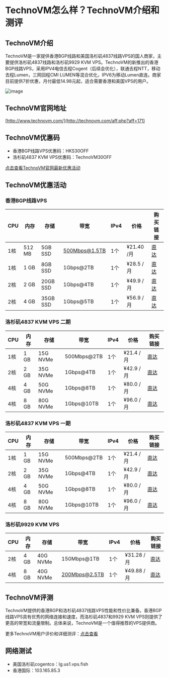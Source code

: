 # TechnoVM怎么样？TechnoVM介绍和测评

## TechnoVM介绍
TechnoVM是一家提供香港BGP线路和美国洛杉矶4837线路VPS的国人商家，主要提供洛杉矶4837线路和洛杉矶9929 KVM VPS。TechnoVM的新推出的香港BGP线路VPS，采用IPV4电信去程Cogent（后续会优化），联通去程NTT，移动去程Lumen，三网回程CMI LUMEN等混合优化，IPV6为移动Lumen直连。商家目前提供7折优惠，月付最低14.98元起，适合需要香港和美国VPS的用户。

![image](https://github.com/ton942344/TechnoVM/assets/169741559/74c9cda1-fae7-43b6-9d75-f3117e92930b)

## TechnoVM官网地址
[http://www.technovm.com/](http://technovm.com/aff.php?aff=171)

## TechnoVM优惠码
- 香港BGP线路VPS优惠码：HKS30OFF
- 洛杉矶4837 KVM VPS优惠码：TechnoVM30OFF

[点击查看TechnoVM官网最新优惠活动](http://technovm.com/aff.php?aff=171)

## TechnoVM优惠活动

### 香港BGP线路VPS
| CPU  | 内存    | 存储    | 带宽           | IPv4 | 价格      | 购买链接                                                                                                                                                             |
|------|---------|---------|----------------|------|-----------|----------------------------------------------------------------------------------------------------------------------------------------------------------------------|
| 1核  | 512 MB  | 5GB SSD | 500Mbps@1.5TB  | 1个  | ¥21.40 /月 | [直达](http://technovm.com/aff.php?aff=171&pid=25) |
| 1核  | 1 GB    | 8GB SSD | 1Gbps@2TB      | 1个  | ¥28.5 /月  | [直达](http://technovm.com/aff.php?aff=171&pid=26) |
| 2核  | 2 GB    | 20GB SSD| 1Gbps@4TB      | 1个  | ¥49.9 /月  | [直达](http://technovm.com/aff.php?aff=171&pid=28) |
| 2核  | 4 GB    | 35GB SSD| 1Gbps@5TB      | 1个  | ¥56.9 /月  | [直达](http://technovm.com/aff.php?aff=171&pid=27) |

### 洛杉矶4837 KVM VPS 二期
| CPU  | 内存    | 存储       | 带宽          | IPv4 | 价格      | 购买链接                                                                                                                                                             |
|------|---------|------------|---------------|------|-----------|----------------------------------------------------------------------------------------------------------------------------------------------------------------------|
| 1核  | 1 GB    | 15G NVMe   | 500Mbps@2TB   | 1个  | ¥21.4 /月 | [直达](http://technovm.com/aff.php?aff=171&pid=18) |
| 2核  | 2 GB    | 35G NVMe   | 1Gbps@4TB     | 1个  | ¥42.9 /月 | [直达](http://technovm.com/aff.php?aff=171&pid=19) |
| 4核  | 4 GB    | 50G NVMe   | 1Gbps@8TB     | 1个  | ¥80.0 /月 | [直达](http://technovm.com/aff.php?aff=171&pid=20) |
| 4核  | 8 GB    | 80G NVMe   | 1Gbps@10TB    | 1个  | ¥96.0 /月 | [直达](http://technovm.com/aff.php?aff=171&pid=21) |

### 洛杉矶4837 KVM VPS 一期
| CPU  | 内存    | 存储       | 带宽          | IPv4 | 价格      | 购买链接                                                                                                                                                             |
|------|---------|------------|---------------|------|-----------|----------------------------------------------------------------------------------------------------------------------------------------------------------------------|
| 1核  | 1 GB    | 15G NVMe   | 500Mbps@2TB   | 1个  | ¥21.4 /月 | [直达](http://technovm.com/aff.php?aff=171&pid=9)  |
| 2核  | 2 GB    | 35G NVMe   | 1Gbps@4TB     | 1个  | ¥42.9 /月 | [直达](http://technovm.com/aff.php?aff=171&pid=10) |
| 4核  | 4 GB    | 50G NVMe   | 1Gbps@8TB     | 1个  | ¥80.0 /月 | [直达](http://technovm.com/aff.php?aff=171&pid=11) |
| 4核  | 8 GB    | 80G NVMe   | 1Gbps@10TB    | 1个  | ¥96.0 /月 | [直达](http://technovm.com/aff.php?aff=171&pid=12) |

### 洛杉矶9929 KVM VPS
| CPU  | 内存    | 存储       | 带宽          | IPv4 | 价格      | 购买链接                                                                                                                                                             |
|------|---------|------------|---------------|------|-----------|----------------------------------------------------------------------------------------------------------------------------------------------------------------------|
| 2核  | 4 GB    | 40G NVMe   | 150Mbps@1TB   | 1个  | ¥31.28 /月| [直达](http://technovm.com/aff.php?aff=171&pid=23) |
| 4核  | 8 GB    | 40G NVMe   | 200Mbps@2.5TB | 1个  | ¥49.88 /月| [直达](http://technovm.com/aff.php?aff=171&pid=24)  |

## TechnoVM评测
TechnoVM提供的香港BGP和洛杉矶4837线路VPS性能和性价比兼备。香港BGP线路VPS具有优秀的网络连接和速度，而洛杉矶4837和9929 KVM VPS则提供了更高的带宽和流量限制。总体来说，TechnoVM是一个值得推荐的VPS提供商。

更多TechnoVM用户评价和详细测评：[点击查看](http://technovm.com/aff.php?aff=171)

## 网络测试
- 美国洛杉矶cogentco：lg.us1.vps.fish
- 香港国际：103.165.85.3
